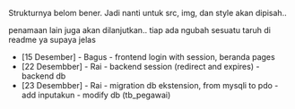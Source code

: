 Strukturnya belom bener.
Jadi nanti untuk src, img, dan style akan dipisah..

penamaan lain juga akan dilanjutkan..
tiap ada ngubah sesuatu taruh di readme ya supaya jelas


* [15 Desember]   - Bagus - frontend login with session, beranda pages
* [22 Desembber]  - Rai   - backend session (redirect and expires)
                          - backend db
* [23 Desembber]  - Rai   - migration db ekstension, from mysqli to pdo
                          - add inputakun 
                          - modify db (tb_pegawai)
